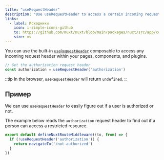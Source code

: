 ```yaml
---
title: "useRequestHeader"
description: "Use useRequestHeader to access a certain incoming request header."
links:
  - label: Исходники
    icon: i-simple-icons-github
    to: https://github.com/nuxt/nuxt/blob/main/packages/nuxt/src/app/composables/ssr.ts
    size: xs
---
```


You can use the built-in [`useRequestHeader`](/docs/api/composables/use-request-header) composable to access any incoming request header within your pages, components, and plugins.

```ts
// Get the authorization request header
const authorization = useRequestHeader('authorization')
```

::tip
In the browser, `useRequestHeader` will return `undefined`.
::

## Пример

We can use `useRequestHeader` to easily figure out if a user is authorized or not.

The example below reads the `authorization` request header to find out if a person can access a restricted resource.

```ts [middleware/authorized-only.ts]
export default defineNuxtRouteMiddleware((to, from) => {
  if (!useRequestHeader('authorization')) {
    return navigateTo('/not-authorized')
  }
})
```
